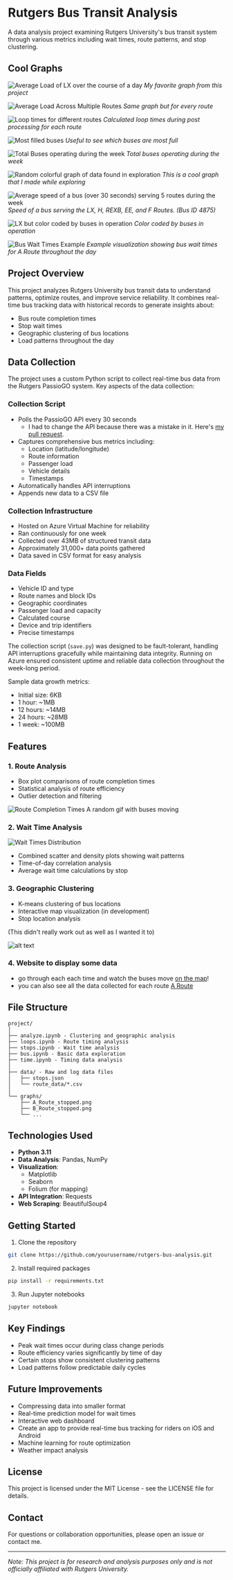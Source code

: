 # Rutgers Bus Transit Analysis

A data analysis project examining Rutgers University's bus transit system through various metrics including wait times, route patterns, and stop clustering.


## Cool Graphs
![Average Load of LX over the course of a day](media/image-5.png)
*My favorite graph from this project*

![Average Load Across Multiple Routes](media/image-1.png)
*Same graph but for every route*

![Loop times for different routes](media/image-8.png)
*Calculated loop times during post processing for each route*

![Most filled buses](media/image-3.png)
*Useful to see which buses are most full*

![Total Buses operating during the week](media/image-4.png)
*Total buses operating during the week*

![Random colorful graph of data found in exploration](media/image-6.png)
*This is a cool graph that I made while exploring*

![Average speed of a bus (over 30 seconds) serving 5 routes during the week](media/image-7.png)
*Speed of a bus serving the LX, H, REXB, EE, and F Routes. (Bus ID 4875)*

![LX but color coded by buses in operation](media/image-2.png)
*Color coded by buses in operation*

![Bus Wait Times Example](graphs/A_Route_stop_stopped.png)
*Example visualization showing bus wait times for A Route throughout the day*

## Project Overview

This project analyzes Rutgers University bus transit data to understand patterns, optimize routes, and improve service reliability. It combines real-time bus tracking data with historical records to generate insights about:
- Bus route completion times
- Stop wait times
- Geographic clustering of bus locations
- Load patterns throughout the day

## Data Collection

The project uses a custom Python script to collect real-time bus data from the Rutgers PassioGO system. Key aspects of the data collection:

### Collection Script
- Polls the PassioGO API every 30 seconds
  - I had to change the API because there was a mistake in it. Here's [my pull request](https://github.com/athuler/PassioGo/pull/32).
- Captures comprehensive bus metrics including:
  - Location (latitude/longitude)
  - Route information
  - Passenger load
  - Vehicle details
  - Timestamps
- Automatically handles API interruptions
- Appends new data to a CSV file

### Collection Infrastructure
- Hosted on Azure Virtual Machine for reliability
- Ran continuously for one week
- Collected over 43MB of structured transit data
- Approximately 31,000+ data points gathered
- Data saved in CSV format for easy analysis

### Data Fields
- Vehicle ID and type
- Route names and block IDs
- Geographic coordinates
- Passenger load and capacity
- Calculated course
- Device and trip identifiers
- Precise timestamps

The collection script (`save.py`) was designed to be fault-tolerant, handling API interruptions gracefully while maintaining data integrity. Running on Azure ensured consistent uptime and reliable data collection throughout the week-long period.

Sample data growth metrics:
- Initial size: 6KB
- 1 hour: ~1MB
- 12 hours: ~14MB
- 24 hours: ~28MB
- 1 week: ~100MB

## Features

### 1. Route Analysis
- Box plot comparisons of route completion times
- Statistical analysis of route efficiency
- Outlier detection and filtering

![Route Completion Times](maps/buses.gif)
A random gif with buses moving

### 2. Wait Time Analysis
![Wait Times Distribution](graphs/A_Route_stop_stopped.png)
- Combined scatter and density plots showing wait patterns
- Time-of-day correlation analysis
- Average wait time calculations by stop

### 3. Geographic Clustering
- K-means clustering of bus locations
- Interactive map visualization (in development)
- Stop location analysis

(This didn't really work out as well as I wanted it to)

![alt text](media/image-cool.png)

### 4. Website to display some data
- go through each each time and watch the buses move [on the map](https://akeboss-tech.github.io/RutgersBusAnalysis/)!
- you can also see all the data collected for each route [A Route](https://akeboss-tech.github.io/RutgersBusAnalysis/maps/A%20Route_map.html)

## File Structure

```
project/
│
├── analyze.ipynb - Clustering and geographic analysis
├── loops.ipynb - Route timing analysis
├── stops.ipynb - Wait time analysis
├── bus.ipynb - Basic data exploration
├── time.ipynb - Timing data analysis
│
├── data/ - Raw and log data files
│   ├── stops.json
│   └── route_data/*.csv
│
└── graphs/
    ├── A_Route_stopped.png
    ├── B_Route_stopped.png
    └── ...
```

## Technologies Used

- **Python 3.11**
- **Data Analysis**: Pandas, NumPy
- **Visualization**: 
  - Matplotlib
  - Seaborn
  - Folium (for mapping)
- **API Integration**: Requests
- **Web Scraping**: BeautifulSoup4

## Getting Started

1. Clone the repository
```bash
git clone https://github.com/yourusername/rutgers-bus-analysis.git
```

2. Install required packages
```bash
pip install -r requirements.txt
```

3. Run Jupyter notebooks
```bash
jupyter notebook
```

## Key Findings

- Peak wait times occur during class change periods
- Route efficiency varies significantly by time of day
- Certain stops show consistent clustering patterns
- Load patterns follow predictable daily cycles

## Future Improvements

- Compressing data into smaller format
- Real-time prediction model for wait times
- Interactive web dashboard
- Create an app to provide real-time bus tracking for riders on iOS and Android
- Machine learning for route optimization
- Weather impact analysis

## License

This project is licensed under the MIT License - see the LICENSE file for details.

## Contact

For questions or collaboration opportunities, please open an issue or contact me.

---
*Note: This project is for research and analysis purposes only and is not officially affiliated with Rutgers University.*
